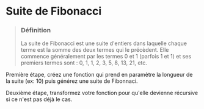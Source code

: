 # Suite de Fibonacci

> ### Définition
> La suite de Fibonacci est une suite d'entiers dans laquelle chaque terme est la somme 
des deux termes qui le précèdent. Elle commence généralement par les termes 0 et 1 (parfois 1 et 1) 
et ses premiers termes sont : 0, 1, 1, 2, 3, 5, 8, 13, 21, etc.

Première étape, créez une fonction qui prend en paramètre la longueur de la suite (ex: 10)
puis générez une suite de Fibonnaci.

Deuxième étape, transformez votre fonction pour qu'elle devienne récursive si ce n'est pas déjà le cas.